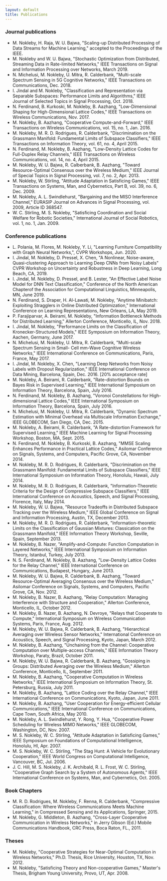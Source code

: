 ```yaml
---
layout: default
title: Publications
---
```


### Journal publications
- M. Nokleby, H. Raja, W. U. Bajwa, "Scaling-up Distributed Processing of Data Streams for Machine Learning," accepted to the Proceedings of the IEEE.
- M. Nokleby and W. U. Bajwa, "Stochastic Optimization from Distributed, Streaming Data in Rate-limited Networks," IEEE Transactions on Signal and Information Processing over Networks, March 2019.
- N. Michelusi, M. Nokleby, U. Mitra, R. Calderbank, "Multi-scale Spectrum Sensing in 5G Cognitive Networks," IEEE Transactions on Communications, Dec. 2018.
- I. Jindal and M. Nokleby, "Classification and Representation via Separable Subspaces: Performance Limits and Algorithms," IEEE Journal of Selected Topics in Signal Processing, Oct. 2018.
- N. Ferdinand, B. Kurkoski, M. Nokleby, B. Aazhang, "Low-Dimensional Shaping for High-Dimensional Lattice Codes," IEEE Transactions on Wireless Communications, Nov. 2017.
- M. Nokleby, B. Aazhang, "Cooperative Compute-and-Forward," IEEE Transactions on Wireless Communications, vol. 15, no. 1, Jan. 2016.
- M. Nokleby, M. R. D. Rodrigues, R. Calderbank, "Discrimination on the Grassmann Manifold: Fundamental Limits of Subspace Classifiers," IEEE Transactions on Information Theory, vol. 61, no. 4, April 2015.
- N. Ferdinand, M. Nokleby, B. Aazhang, "Low-Density Lattice Codes for Full-Duplex Relay Channels," IEEE Transactions on Wireless Communications, vol. 14, no. 4, April 2015.
- M. Nokleby, W. U. Bajwa, R. Calberbank, B. Aazhang, "Toward Resource-Optimal Consensus over the Wireless Medium," IEEE Journal of Special Topics in Signal Processing, vol. 7, no. 2, Apr. 2013.
- M. Nokleby, W. Stirling, "Attitude Adaptation in Satisficing Games," IEEE Transactions on Systems, Man, and Cybernetics, Part B, vol. 39, no. 6, Dec. 2009.
- M. Nokleby, A. L. Swindlehurst, "Bargaining and the MISO Interference Channel," EURASIP Journal on Advances in Signal Processing, vol. 2009, Article ID 368547.
- W. C. Stirling, M. S. Nokleby, "Satisficing Coordination and Social Welfare for Robotic Societies," International Journal of Social Robotics, vol. 1, no. 1, Jan. 2009.

### Conference publications
- L. Polania, M. Flores, M. Nokleby, Y. Li, "Learning Furniture Compatibility with Graph Neural Networks,", CVPR Workshops, Jun. 2020.
- I. Jindal, M. Nokleby, D. Pressel, X. Chen, "A Nonlinear, Noise-aware, Quasi-clustering Approach to Learning Deep CNNs from Noisy Labels" CVPR Workshop on Uncertainty and Robustness in Deep Learning, Long Beach, CA, 2019.
- I. Jindal, M. Nokleby, D. Pressel, and B. Lester, "An Effective Label Noise Model for DNN Text Classification," Conference of the North American Chapterof the Association for Computational Linguistics, Minneapolis, MN, June 2019.
- N. Ferdinand, S. Draper, H. Al-Lawati, M. Nokleby, "Anytime Minibatch: Exploiting Stragglers in Online Distributed Optimization," International Conference on Learning Representations, New Orleans, LA, May 2019.
- P. Farajiparvar, A. Beirami, M. Nokleby, "Information Bottleneck Methods for Distributed Learning," Allerton Conference, Monticello, IL, Nov. 2018.
- I. Jindal, M. Nokleby, "Performance Limits on the Classification of Kronecker-Structured Models," IEEE Symposium on Information Theory, Aachen, Germany, June 2017.
- N. Michelusi, M. Nokleby, U. Mitra, R. Calderbank, "Multi-scale Spectrum Sensing in Small- Cell mm-Wave Cognitive Wireless Networks," IEEE International Conference on Communications, Paris, France, May 2017.
-  I. Jindal, M. Nokleby, X. Chen, "Learning Deep Networks from Noisy Labels with Dropout Regularization," IEEE International Conference on Data Mining, Barcelona, Spain, Dec. 2016. [20% acceptance rate]
- M. Nokleby, A. Beirami, R. Calderbank, "Rate-distortion Bounds on Bayes Risk in Supervised Learning," IEEE International Symposium on Information Theory, Barcelona, Spain, July 2016. 
- N. Ferdinand, M. Nokleby, B. Aazhang, "Voronoi Constellations for High-dimensional Lattice Codes," IEEE International Symposium on Information Theory, Barcelona, Spain, July 2016.
- N. Michelusi, M. Nokleby, U. Mitra, R. Calderbank, "Dynamic Spectrum Estimation with Minimal Overhead via Multiscale Information Exchange," IEEE GLOBECOM, San Diego, CA, Dec. 2015.
- M. Nokleby, A. Beirami, R. Calderbank, "A Rate-distortion Framework for Supervised Learning," IEEE Machine Learning for Signal Processing Workshop, Boston, MA, Sept. 2015.
- N. Ferdinand, M. Nokleby, B. Kurkoski, B. Aazhang, "MMSE Scaling Enhances Performance in Practical Lattice Codes," Asilomar Conference on Signals, Systems, and Computers, Pacific Grove, CA, November 2014.
- M. Nokleby, M. R. D. Rodrigues, R. Calderbank, "Discrimination on the Grassmann Manifold: Fundamental Limits of Subspace Classifiers," IEEE International Symposium on Information Theory, Honolulu, Hawaii, July 2014.
- M. Nokleby, M. R. D. Rodrigues, R. Calderbank, "Information-Theoretic Criteria for the Design of Compressive Subspace Classifiers," IEEE International Conference on Acoustics, Speech, and Signal Processing, Florence, Italy, May 2014.
- M. Nokleby, W. U. Bajwa, "Resource Tradeoffs in Distributed Subspace Tracking over the Wireless Medium," IEEE Global Conference on Signal and Information Processing, Austin, TX, December 2013.
- M. Nokleby, M. R. D. Rodrigues, R. Calderbank, "Information-theoretic Limits on the Classification of Gaussian Mixtures: Classication on the Grassmann Manifold," IEEE Information Theory Workshop, Seville, Spain, September 2013.
- M. Nokleby, B. Nazer, "Amplify-and-Compute: Function Computation in Layered Networks," IEEE International Symposium on Information Theory, Istanbul, Turkey, July 2013.
- N. S. Ferdinand, M. Nokleby, B. Aazhang, "Low-Density Lattice Codes for the Relay Channel," IEEE International Conference on Communications, Budapest, Hungary, June 2013.
- M. Nokleby, W. U. Bajwa, R. Calderbank, B. Aazhang, "Toward Resource-Optimal Averaging Consensus over the Wireless Medium," Asilomar Conference on Signals, Systems, and Computers, Pacific Grove, CA, Nov. 2012.
- M. Nokleby, B. Nazer, B. Aazhang, "Relay Computation: Managing Interference with Structure and Cooperation," Allerton Conference, Monticello, IL, October 2012.
- M. Nokleby, B. Nazer, B. Aazhang, N. Devroye, "Relays that Cooperate to Compute," International Symposium on Wireless Communication Systems, Paris, France, Aug. 2012.
- M. Nokleby, W. U. Bajwa, R. Calderbank, B. Aazhang, "Hierarchical Averaging over Wireless Sensor Networks," International Conference on Acoustics, Speech, and Signal Processing, Kyoto, Japan, March 2012.
- M. Nokleby, B. Aazhang, "Unchaining from the Channel: Cooperative Computation over Multiple-access Channels," IEEE Information Theory Workshop, Paraty, Brazil, October 2011.
- M. Nokleby, W. U. Bajwa, R. Calderbank, B. Aazhang, "Gossiping in Groups: Distributed Averaging over the Wireless Medium," Allerton Conference, Monticello, IL, September 2011.
- M. Nokleby, B. Aazhang, "Cooperative Computation in Wireless Networks," IEEE International Symposium on Information Theory, St. Petersburg, Russia, July 2011.
- M. Nokleby, B. Aazhang, "Lattice Coding over the Relay Channel," IEEE International Conference on Communications, Kyoto, Japan, June 2011.
- M. Nokleby, B. Aazhang, "User Cooperation for Energy-efficient Cellular Communications," IEEE International Conference on Communications, Cape Town, South Africa, May 2010.
- M. Nokleby, A. L. Swindlehurst, Y. Rong, Y. Hua, "Cooperative Power Scheduling for Wireless MIMO Networks," IEEE GLOBECOM, Washington, DC, Nov. 2007.
- M. S. Nokleby, W. C. Stirling, "Attitude Adaptation in Satisficing Games," IEEE Symposium on Foundations of Computational Intelligence, Honolulu, HI, Apr. 2007.
- M. S. Nokleby, W. C. Stirling, "The Stag Hunt: A Vehicle for Evolutionary Cooperation," IEEE World Congress on Computational Intelligence, Vancouver, BC, Jul. 2006.
- J. C. Hill, M. S. Nokleby, J. K. Archibald, R. L. Frost, W. C. Stirling, "Cooperative Graph Search by a System of Autonomous Agents," IEEE International Conference on Systems, Man, and Cybernetics, Oct. 2005.

### Book Chapters
- M. R. D. Rodrigues, M. Nokleby, F. Renna, R. Calderbank, "Compressive Classification: Where Wireless Communications Meets Machine Learning," in Compressed Sensing and its Applications, Springer, 2015.
- M. Nokleby, G. Middleton, B. Aazhang, "Cross-Layer Cooperative Communication in Wireless Networks," in Jerry Gibson (Ed.) Mobile Communications Handbook, CRC Press, Boca Raton, FL., 2011.

### Theses
- M. Nokleby, "Cooperative Strategies for Near-Optimal Computation in Wireless Networks," Ph.D. Thesis, Rice University, Houston, TX, Nov. 2012.
- M. Nokleby, "Satisficing Theory and Non-cooperative Games," Master's Thesis, Brigham Young University, Provo, UT, Apr. 2008.